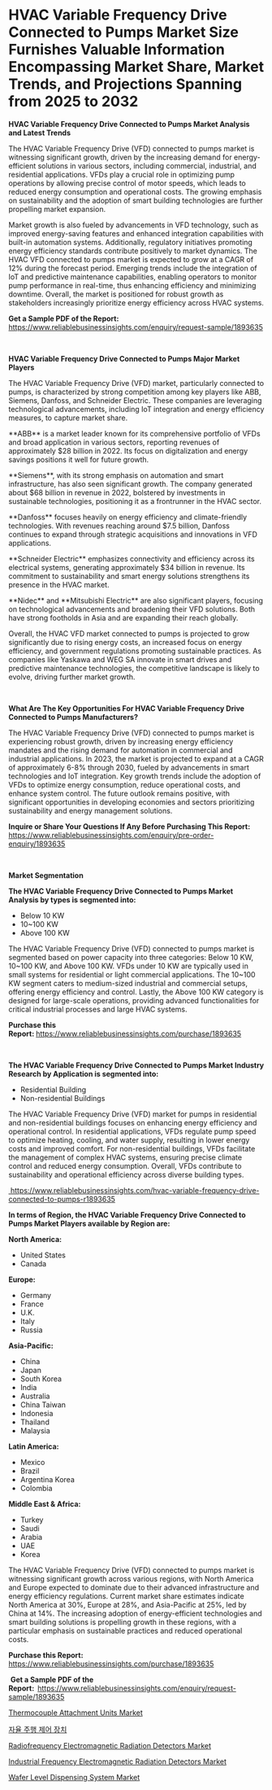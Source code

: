 <p><h1>HVAC Variable Frequency Drive Connected to Pumps Market Size Furnishes Valuable Information Encompassing Market Share, Market Trends, and Projections Spanning from 2025 to 2032</h1></p><p><strong>HVAC Variable Frequency Drive Connected to Pumps Market Analysis and Latest Trends</strong></p>
<p><p>The HVAC Variable Frequency Drive (VFD) connected to pumps market is witnessing significant growth, driven by the increasing demand for energy-efficient solutions in various sectors, including commercial, industrial, and residential applications. VFDs play a crucial role in optimizing pump operations by allowing precise control of motor speeds, which leads to reduced energy consumption and operational costs. The growing emphasis on sustainability and the adoption of smart building technologies are further propelling market expansion.</p><p>Market growth is also fueled by advancements in VFD technology, such as improved energy-saving features and enhanced integration capabilities with built-in automation systems. Additionally, regulatory initiatives promoting energy efficiency standards contribute positively to market dynamics. The HVAC VFD connected to pumps market is expected to grow at a CAGR of 12% during the forecast period. Emerging trends include the integration of IoT and predictive maintenance capabilities, enabling operators to monitor pump performance in real-time, thus enhancing efficiency and minimizing downtime. Overall, the market is positioned for robust growth as stakeholders increasingly prioritize energy efficiency across HVAC systems.</p></p>
<p><strong>Get a Sample PDF of the Report:&nbsp;</strong> <a href="https://www.reliablebusinessinsights.com/enquiry/request-sample/1893635?utm_campaign=97&utm_medium=2&utm_source=Github&utm_content=ia&utm_term=01032025&utm_id=hvac-variable-frequency-drive-connected-to-pumps">https://www.reliablebusinessinsights.com/enquiry/request-sample/1893635</a></p>
<p>&nbsp;</p>
<p><strong>HVAC Variable Frequency Drive Connected to Pumps Major Market Players</strong></p>
<p><p>The HVAC Variable Frequency Drive (VFD) market, particularly connected to pumps, is characterized by strong competition among key players like ABB, Siemens, Danfoss, and Schneider Electric. These companies are leveraging technological advancements, including IoT integration and energy efficiency measures, to capture market share. </p><p>**ABB** is a market leader known for its comprehensive portfolio of VFDs and broad application in various sectors, reporting revenues of approximately $28 billion in 2022. Its focus on digitalization and energy savings positions it well for future growth. </p><p>**Siemens**, with its strong emphasis on automation and smart infrastructure, has also seen significant growth. The company generated about $68 billion in revenue in 2022, bolstered by investments in sustainable technologies, positioning it as a frontrunner in the HVAC sector.</p><p>**Danfoss** focuses heavily on energy efficiency and climate-friendly technologies. With revenues reaching around $7.5 billion, Danfoss continues to expand through strategic acquisitions and innovations in VFD applications.</p><p>**Schneider Electric** emphasizes connectivity and efficiency across its electrical systems, generating approximately $34 billion in revenue. Its commitment to sustainability and smart energy solutions strengthens its presence in the HVAC market.</p><p>**Nidec** and **Mitsubishi Electric** are also significant players, focusing on technological advancements and broadening their VFD solutions. Both have strong footholds in Asia and are expanding their reach globally.</p><p>Overall, the HVAC VFD market connected to pumps is projected to grow significantly due to rising energy costs, an increased focus on energy efficiency, and government regulations promoting sustainable practices. As companies like Yaskawa and WEG SA innovate in smart drives and predictive maintenance technologies, the competitive landscape is likely to evolve, driving further market growth.</p></p>
<p>&nbsp;</p>
<p><strong>What Are The Key Opportunities For HVAC Variable Frequency Drive Connected to Pumps Manufacturers?</strong></p>
<p><p>The HVAC Variable Frequency Drive (VFD) connected to pumps market is experiencing robust growth, driven by increasing energy efficiency mandates and the rising demand for automation in commercial and industrial applications. In 2023, the market is projected to expand at a CAGR of approximately 6-8% through 2030, fueled by advancements in smart technologies and IoT integration. Key growth trends include the adoption of VFDs to optimize energy consumption, reduce operational costs, and enhance system control. The future outlook remains positive, with significant opportunities in developing economies and sectors prioritizing sustainability and energy management solutions.</p></p>
<p><strong>Inquire or Share Your Questions If Any Before Purchasing This Report:</strong> <a href="https://www.reliablebusinessinsights.com/enquiry/pre-order-enquiry/1893635?utm_campaign=97&utm_medium=2&utm_source=Github&utm_content=ia&utm_term=01032025&utm_id=hvac-variable-frequency-drive-connected-to-pumps">https://www.reliablebusinessinsights.com/enquiry/pre-order-enquiry/1893635</a></p>
<p>&nbsp;</p>
<p><strong>Market Segmentation</strong></p>
<p><strong>The HVAC Variable Frequency Drive Connected to Pumps Market Analysis by types is segmented into:</strong></p>
<p><ul><li>Below 10 KW</li><li>10~100 KW</li><li>Above 100 KW</li></ul></p>
<p><p>The HVAC Variable Frequency Drive (VFD) connected to pumps market is segmented based on power capacity into three categories: Below 10 KW, 10~100 KW, and Above 100 KW. VFDs under 10 KW are typically used in small systems for residential or light commercial applications. The 10~100 KW segment caters to medium-sized industrial and commercial setups, offering energy efficiency and control. Lastly, the Above 100 KW category is designed for large-scale operations, providing advanced functionalities for critical industrial processes and large HVAC systems.</p></p>
<p><strong>Purchase this Report:&nbsp;</strong><a href="https://www.reliablebusinessinsights.com/purchase/1893635?utm_campaign=97&utm_medium=2&utm_source=Github&utm_content=ia&utm_term=01032025&utm_id=hvac-variable-frequency-drive-connected-to-pumps">https://www.reliablebusinessinsights.com/purchase/1893635</a></p>
<p>&nbsp;</p>
<p><strong>The HVAC Variable Frequency Drive Connected to Pumps Market Industry Research by Application is segmented into:</strong></p>
<p><ul><li>Residential Building</li><li>Non-residential Buildings</li></ul></p>
<p><p>The HVAC Variable Frequency Drive (VFD) market for pumps in residential and non-residential buildings focuses on enhancing energy efficiency and operational control. In residential applications, VFDs regulate pump speed to optimize heating, cooling, and water supply, resulting in lower energy costs and improved comfort. For non-residential buildings, VFDs facilitate the management of complex HVAC systems, ensuring precise climate control and reduced energy consumption. Overall, VFDs contribute to sustainability and operational efficiency across diverse building types.</p></p>
<p><a href="https://www.reliablebusinessinsights.com/hvac-variable-frequency-drive-connected-to-pumps-r1893635?utm_campaign=97&utm_medium=2&utm_source=Github&utm_content=ia&utm_term=01032025&utm_id=hvac-variable-frequency-drive-connected-to-pumps">&nbsp;https://www.reliablebusinessinsights.com/hvac-variable-frequency-drive-connected-to-pumps-r1893635</a></p>
<p><strong>In terms of Region, the HVAC Variable Frequency Drive Connected to Pumps Market Players available by Region are:</strong></p>
<p>
    <p> <strong> North America: </strong>
        <ul>
            <li>United States</li>
            <li>Canada</li>
        </ul>
        </p> 
    <p> <strong> Europe: </strong>
        <ul>
            <li>Germany</li>
            <li>France</li>
            <li>U.K.</li>
            <li>Italy</li>
            <li>Russia</li>
        </ul>
        </p> 
    <p> <strong> Asia-Pacific: </strong>
        <ul>
            <li>China</li>
            <li>Japan</li>
            <li>South Korea</li>
            <li>India</li>
            <li>Australia</li>
            <li>China Taiwan</li>
            <li>Indonesia</li>
            <li>Thailand</li>
            <li>Malaysia</li>
        </ul>
        </p> 
    <p> <strong> Latin America: </strong>
        <ul>
            <li>Mexico</li>
            <li>Brazil</li>
            <li>Argentina Korea</li>
            <li>Colombia</li>
        </ul>
        </p> 
    <p> <strong> Middle East & Africa: </strong>
        <ul>
            <li>Turkey</li>
            <li>Saudi</li>
            <li>Arabia</li>
            <li>UAE</li>
            <li>Korea</li>
        </ul>
    </p>
    </p>
<p><p>The HVAC Variable Frequency Drive (VFD) connected to pumps market is witnessing significant growth across various regions, with North America and Europe expected to dominate due to their advanced infrastructure and energy efficiency regulations. Current market share estimates indicate North America at 30%, Europe at 28%, and Asia-Pacific at 25%, led by China at 14%. The increasing adoption of energy-efficient technologies and smart building solutions is propelling growth in these regions, with a particular emphasis on sustainable practices and reduced operational costs.</p></p>
<p><strong>Purchase this Report: </strong><a href="https://www.reliablebusinessinsights.com/purchase/1893635?utm_campaign=97&utm_medium=2&utm_source=Github&utm_content=ia&utm_term=01032025&utm_id=hvac-variable-frequency-drive-connected-to-pumps">https://www.reliablebusinessinsights.com/purchase/1893635</a></p>
<p>&nbsp;<strong>Get a Sample PDF of the Report:&nbsp;&nbsp;</strong><a href="https://www.reliablebusinessinsights.com/enquiry/request-sample/1893635?utm_campaign=97&utm_medium=2&utm_source=Github&utm_content=ia&utm_term=01032025&utm_id=hvac-variable-frequency-drive-connected-to-pumps">https://www.reliablebusinessinsights.com/enquiry/request-sample/1893635</a></p>
<p><strong></strong></p>
<p><p><a href="https://github.com/bolbaeylon/Market-Research-Report-List-1/blob/main/thermocouple-attachment-units-market.md?utm_campaign=97&utm_medium=2&utm_source=Github&utm_content=ia&utm_term=01032025&utm_id=hvac-variable-frequency-drive-connected-to-pumps">Thermocouple Attachment Units Market</a></p><p><a href="https://github.com/sougarounis/Market-Research-Report-List-7/blob/main/365799540874.md?utm_campaign=97&utm_medium=2&utm_source=Github&utm_content=ia&utm_term=01032025&utm_id=hvac-variable-frequency-drive-connected-to-pumps">자율 주행 제어 장치</a></p><p><a href="https://github.com/minakibanov/Market-Research-Report-List-1/blob/main/radiofrequency-electromagnetic-radiation-detectors-market.md?utm_campaign=97&utm_medium=2&utm_source=Github&utm_content=ia&utm_term=01032025&utm_id=hvac-variable-frequency-drive-connected-to-pumps">Radiofrequency Electromagnetic Radiation Detectors Market</a></p><p><a href="https://github.com/warshatulang0/Market-Research-Report-List-1/blob/main/industrial-frequency-electromagnetic-radiation-detectors-market.md?utm_campaign=97&utm_medium=2&utm_source=Github&utm_content=ia&utm_term=01032025&utm_id=hvac-variable-frequency-drive-connected-to-pumps">Industrial Frequency Electromagnetic Radiation Detectors Market</a></p><p><a href="https://github.com/syiqvanyo/Market-Research-Report-List-1/blob/main/wafer-level-dispensing-system-market.md?utm_campaign=97&utm_medium=2&utm_source=Github&utm_content=ia&utm_term=01032025&utm_id=hvac-variable-frequency-drive-connected-to-pumps">Wafer Level Dispensing System Market</a></p></p>